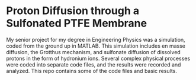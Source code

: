 # Proton Diffusion through a Sulfonated PTFE Membrane
My senior project for my degree in Engineering Physics was a simulation, coded from the ground up in MATLAB. This simulation includes en masse diffusion, the Grotthus mechanism, and sulfonate diffusion of dissolved protons in the form of hydronium ions.  Several complex physical processes were coded into separate code files, and the results were recorded and analyzed.  This repo contains some of the code files and basic results.
